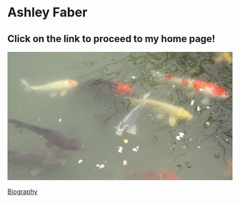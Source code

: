 # Ashley Faber
## Click on the link to proceed to my home page!
![photo of fish](fish-1.jpg)

[Biography](bio)

